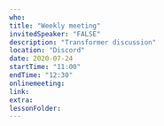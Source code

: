 ```yaml
---
who: 
title: "Weekly meeting"
invitedSpeaker: "FALSE"
description: "Transformer discussion"
location: "Discord"
date: 2020-07-24
startTime: "11:00"
endTime: "12:30"
onlinemeeting: 
link: 
extra: 
lessonFolder: 
---
```

